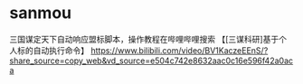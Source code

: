 # sanmou
三国谋定天下自动响应盟标脚本，操作教程在哔哩哔哩搜索
【[三谋科研]基于个人标的自动执行命令】 https://www.bilibili.com/video/BV1KaczeEEnS/?share_source=copy_web&vd_source=e504c742e8632aac0c16e596f42a0aca
